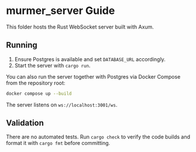 # murmer_server Guide

This folder hosts the Rust WebSocket server built with Axum.

## Running
1. Ensure Postgres is available and set `DATABASE_URL` accordingly.
2. Start the server with `cargo run`.

You can also run the server together with Postgres via Docker Compose from the repository root:

```bash
docker compose up --build
```

The server listens on `ws://localhost:3001/ws`.

## Validation
There are no automated tests. Run `cargo check` to verify the code builds and
format it with `cargo fmt` before committing.
